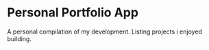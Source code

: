 # Personal Portfolio App
A personal compilation of my development. Listing projects i enjoyed building.

